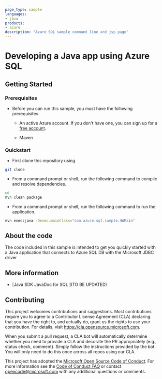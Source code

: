 ```yaml
---
page_type: sample
languages:
- java
products:
- azure
description: "Azure SQL sample command line and jsp page"
---
```


# Developing a Java app using Azure SQL 


## Getting Started

### Prerequisites

* Before you can run this sample, you must have the following prerequisites:

   * An active Azure account. If you don't have one, you can sign up for a [free account](https://azure.microsoft.com/free/). 

   * Maven

### Quickstart

* First clone this repository using

```bash
git clone 
```

* From a command prompt or shell, run the following command to compile and resolve dependencies.

```bash
cd 
mvn clean package
```

* From a command prompt or shell, run the following command to run the application.

```bash
mvn exec:java -Dexec.mainClass="com.azure.sql.sample.HWMain"                                                    
```

## About the code

The code included in this sample is intended to get you quickly started with a Java application that connects to Azure SQL DB with the Microsoft JDBC driver

## More information

- [Java SDK JavaDoc for SQL ](TO BE UPDATED)

## Contributing

This project welcomes contributions and suggestions.  Most contributions require you to agree to a
Contributor License Agreement (CLA) declaring that you have the right to, and actually do, grant us
the rights to use your contribution. For details, visit https://cla.opensource.microsoft.com.

When you submit a pull request, a CLA bot will automatically determine whether you need to provide
a CLA and decorate the PR appropriately (e.g., status check, comment). Simply follow the instructions
provided by the bot. You will only need to do this once across all repos using our CLA.

This project has adopted the [Microsoft Open Source Code of Conduct](https://opensource.microsoft.com/codeofconduct/).
For more information see the [Code of Conduct FAQ](https://opensource.microsoft.com/codeofconduct/faq/) or
contact [opencode@microsoft.com](mailto:opencode@microsoft.com) with any additional questions or comments.
